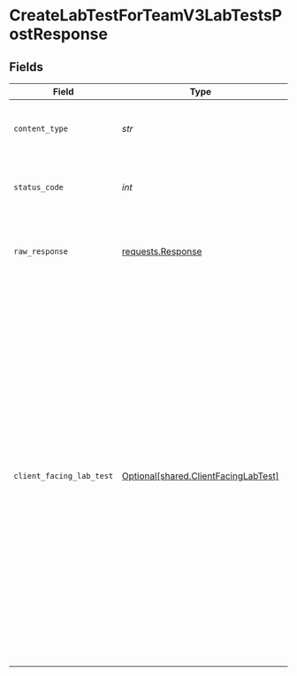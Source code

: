 # CreateLabTestForTeamV3LabTestsPostResponse


## Fields

| Field                                                                                                                                                                                                                                                                                                                                                                                                                                          | Type                                                                                                                                                                                                                                                                                                                                                                                                                                           | Required                                                                                                                                                                                                                                                                                                                                                                                                                                       | Description                                                                                                                                                                                                                                                                                                                                                                                                                                    | Example                                                                                                                                                                                                                                                                                                                                                                                                                                        |
| ---------------------------------------------------------------------------------------------------------------------------------------------------------------------------------------------------------------------------------------------------------------------------------------------------------------------------------------------------------------------------------------------------------------------------------------------- | ---------------------------------------------------------------------------------------------------------------------------------------------------------------------------------------------------------------------------------------------------------------------------------------------------------------------------------------------------------------------------------------------------------------------------------------------- | ---------------------------------------------------------------------------------------------------------------------------------------------------------------------------------------------------------------------------------------------------------------------------------------------------------------------------------------------------------------------------------------------------------------------------------------------- | ---------------------------------------------------------------------------------------------------------------------------------------------------------------------------------------------------------------------------------------------------------------------------------------------------------------------------------------------------------------------------------------------------------------------------------------------- | ---------------------------------------------------------------------------------------------------------------------------------------------------------------------------------------------------------------------------------------------------------------------------------------------------------------------------------------------------------------------------------------------------------------------------------------------- |
| `content_type`                                                                                                                                                                                                                                                                                                                                                                                                                                 | *str*                                                                                                                                                                                                                                                                                                                                                                                                                                          | :heavy_check_mark:                                                                                                                                                                                                                                                                                                                                                                                                                             | HTTP response content type for this operation                                                                                                                                                                                                                                                                                                                                                                                                  |                                                                                                                                                                                                                                                                                                                                                                                                                                                |
| `status_code`                                                                                                                                                                                                                                                                                                                                                                                                                                  | *int*                                                                                                                                                                                                                                                                                                                                                                                                                                          | :heavy_check_mark:                                                                                                                                                                                                                                                                                                                                                                                                                             | HTTP response status code for this operation                                                                                                                                                                                                                                                                                                                                                                                                   |                                                                                                                                                                                                                                                                                                                                                                                                                                                |
| `raw_response`                                                                                                                                                                                                                                                                                                                                                                                                                                 | [requests.Response](https://requests.readthedocs.io/en/latest/api/#requests.Response)                                                                                                                                                                                                                                                                                                                                                          | :heavy_check_mark:                                                                                                                                                                                                                                                                                                                                                                                                                             | Raw HTTP response; suitable for custom response parsing                                                                                                                                                                                                                                                                                                                                                                                        |                                                                                                                                                                                                                                                                                                                                                                                                                                                |
| `client_facing_lab_test`                                                                                                                                                                                                                                                                                                                                                                                                                       | [Optional[shared.ClientFacingLabTest]](../../models/shared/clientfacinglabtest.md)                                                                                                                                                                                                                                                                                                                                                             | :heavy_minus_sign:                                                                                                                                                                                                                                                                                                                                                                                                                             | Successful Response                                                                                                                                                                                                                                                                                                                                                                                                                            | {<br/>"lab_test": {<br/>"name": "Lipids Panel",<br/>"description": "Cholesterol test",<br/>"sample_type": "dried blood spot",<br/>"method": "testkit",<br/>"price": 10,<br/>"is_active": true,<br/>"fasting": false,<br/>"is_delegated": false,<br/>"lab": {<br/>"slug": "USSL",<br/>"name": "US Specialty Lab",<br/>"first_line_address": "123 Main St",<br/>"city": "New York",<br/>"zipcode": "10001"<br/>},<br/>"markers": [<br/>{<br/>"name": "Thyroid Stimulating Hormone",<br/>"slug": "tsh",<br/>"description": ""<br/>}<br/>]<br/>}<br/>} |